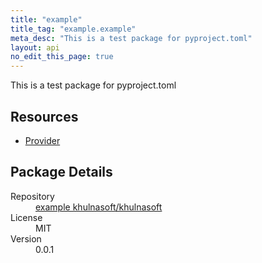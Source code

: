 ```yaml
---
title: "example"
title_tag: "example.example"
meta_desc: "This is a test package for pyproject.toml"
layout: api
no_edit_this_page: true
---
```


<!-- WARNING: this file was generated by test. -->
<!-- Do not edit by hand unless you're certain you know what you are doing! -->

This is a test package for pyproject.toml

<h2 id="resources">Resources</h2>
<ul class="api">
    <li><a href="provider/" title="Provider">Provider</a></li>
</ul>

<h2 id="package-details">Package Details</h2>
<dl class="package-details">
	<dt>Repository</dt>
	<dd><a href="https://github.com/khulnasoft/khulnasoft">example khulnasoft/khulnasoft</a></dd>
	<dt>License</dt>
	<dd>MIT</dd>
	<dt>Version</dt>
	<dd>0.0.1</dd>
</dl>

